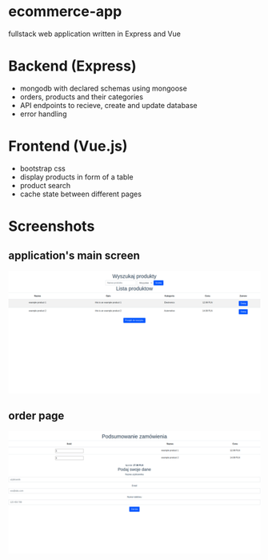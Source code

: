 # ecommerce-app
fullstack web application written in Express and Vue

# Backend (Express)
- mongodb with declared schemas using mongoose
- orders, products and their categories
- API endpoints to recieve, create and update database 
- error handling

# Frontend (Vue.js)
- bootstrap css
- display products in form of a table
- product search
- cache state between different pages

# Screenshots
## application's main screen
![app's main screen](assets/Screenshot1.png)

## order page
![order page](assets/Screenshot2.png)